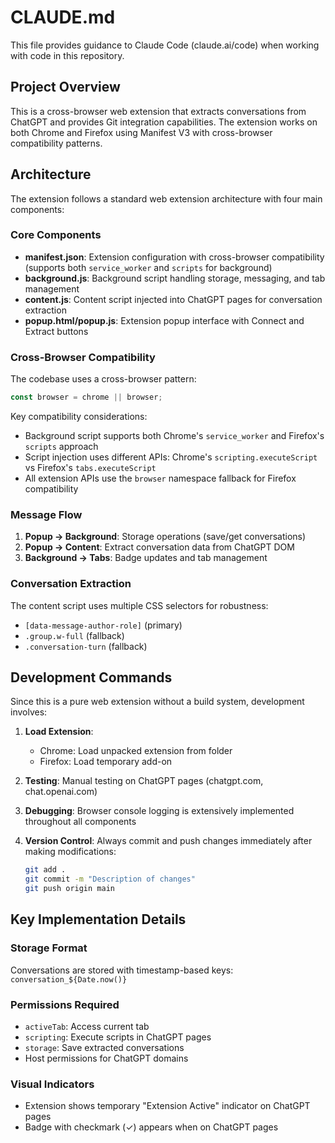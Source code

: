 # CLAUDE.md

This file provides guidance to Claude Code (claude.ai/code) when working with code in this repository.

## Project Overview

This is a cross-browser web extension that extracts conversations from ChatGPT and provides Git integration capabilities. The extension works on both Chrome and Firefox using Manifest V3 with cross-browser compatibility patterns.

## Architecture

The extension follows a standard web extension architecture with four main components:

### Core Components

- **manifest.json**: Extension configuration with cross-browser compatibility (supports both `service_worker` and `scripts` for background)
- **background.js**: Background script handling storage, messaging, and tab management
- **content.js**: Content script injected into ChatGPT pages for conversation extraction
- **popup.html/popup.js**: Extension popup interface with Connect and Extract buttons

### Cross-Browser Compatibility

The codebase uses a cross-browser pattern:
```javascript
const browser = chrome || browser;
```

Key compatibility considerations:
- Background script supports both Chrome's `service_worker` and Firefox's `scripts` approach
- Script injection uses different APIs: Chrome's `scripting.executeScript` vs Firefox's `tabs.executeScript`
- All extension APIs use the `browser` namespace fallback for Firefox compatibility

### Message Flow

1. **Popup → Background**: Storage operations (save/get conversations)
2. **Popup → Content**: Extract conversation data from ChatGPT DOM
3. **Background → Tabs**: Badge updates and tab management

### Conversation Extraction

The content script uses multiple CSS selectors for robustness:
- `[data-message-author-role]` (primary)
- `.group.w-full` (fallback)
- `.conversation-turn` (fallback)

## Development Commands

Since this is a pure web extension without a build system, development involves:

1. **Load Extension**:
   - Chrome: Load unpacked extension from folder
   - Firefox: Load temporary add-on

2. **Testing**: Manual testing on ChatGPT pages (chatgpt.com, chat.openai.com)

3. **Debugging**: Browser console logging is extensively implemented throughout all components

4. **Version Control**: Always commit and push changes immediately after making modifications:
   ```bash
   git add .
   git commit -m "Description of changes"
   git push origin main
   ```

## Key Implementation Details

### Storage Format
Conversations are stored with timestamp-based keys: `conversation_${Date.now()}`

### Permissions Required
- `activeTab`: Access current tab
- `scripting`: Execute scripts in ChatGPT pages  
- `storage`: Save extracted conversations
- Host permissions for ChatGPT domains

### Visual Indicators
- Extension shows temporary "Extension Active" indicator on ChatGPT pages
- Badge with checkmark (✓) appears when on ChatGPT pages